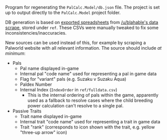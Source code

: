 Program for regenerating the `PalCalc.Model/db.json` file. The project is set up to output directly to the `PalCalc.Model` project folder.

DB generation is based on [exported spreadsheets](https://docs.google.com/spreadsheets/d/1YgPc11dgdBUC8jXNp01b7gI6jNHoBRQGwrY_V6lXMgQ/edit?usp=sharing) from [/u/blahable's data scrape](https://www.reddit.com/r/Palworld/comments/19d98ws/spreadsheet_all_breeding_combinations_datamined/), stored under `ref`. These CSVs were manually tweaked to fix some inconsistencies/inaccuracies.

New sources can be used instead of this, for example by scraping a Palworld website with all relevant information. The source should include _at minimum_:

- Pals
  - Pal name displayed in-game
  - Internal pal "code name" used for representing a pal in game data
  - Flag for "variant" pals (e.g. Suzaku v Suzaku Aqua)
  - Paldex Number
  - Internal Index (`IndexOrder` in `ref/fulldata.csv`)
    - This is the internal ordering of pals within the game, apparently used as a fallback to resolve cases where the child breeding power calculation can't resolve to a single pal.
- Passive Traits
  - Trait name displayed in-game
  - Internal trait "code name" used for representing a trait in game data
  - Trait "rank" (corresponds to icon shown with the trait, e.g. yellow "three-up arrow" icon)